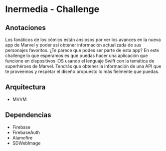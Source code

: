# Inermedia - Challenge

## Anotaciones
Los fanáticos de los cómics están ansiosos por ver los avances en la nueva app de Marvel y poder así obtener información actualizada de sus personajes favoritos. ¿Te parece que podes ser parte de esta app?
En este challenge lo que esperamos es que puedas hacer una aplicación que funcione en dispositivos iOS usando el lenguaje Swift con la temática de superhéroes de Marvel. Tendrás que obtener la información de una API que te proveemos y respetar el diseño propuesto lo más fielmente que puedas.

## Arquitectura
- MVVM

## Dependencias
- Firebase
- FirebaseAuth
- Alamofire
- SDWebImage
